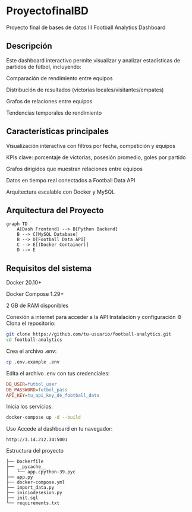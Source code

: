 # ProyectofinalBD
Proyecto final de bases de datos III
Football Analytics Dashboard 
## Descripción 
Este dashboard interactivo permite visualizar y analizar estadísticas de partidos de fútbol, incluyendo:

Comparación de rendimiento entre equipos

Distribución de resultados (victorias locales/visitantes/empates)

Grafos de relaciones entre equipos

Tendencias temporales de rendimiento

## Características principales 
Visualización interactiva con filtros por fecha, competición y equipos

KPIs clave: porcentaje de victorias, posesión promedio, goles por partido

Grafos dirigidos que muestran relaciones entre equipos

Datos en tiempo real conectados a Football Data API

Arquitectura escalable con Docker y MySQL
## Arquitectura del Proyecto

```mermaid
graph TD
    A[Dash Frontend] --> B[Python Backend]
    B --> C[MySQL Database]
    B --> D[Football Data API]
    C --> E[(Docker Container)]
    D --> E
```
## Requisitos del sistema 
Docker 20.10+

Docker Compose 1.29+

2 GB de RAM disponibles

Conexión a internet para acceder a la API
Instalación y configuración ⚙️
Clona el repositorio:
```bash
git clone https://github.com/tu-usuario/football-analytics.git
cd football-analytics
```
Crea el archivo .env:
```bash
cp .env.example .env
```
Edita el archivo .env con tus credenciales:
```ini
DB_USER=futbol_user
DB_PASSWORD=futbol_pass
API_KEY=tu_api_key_de_football_data
```
Inicia los servicios:
```bash
docker-compose up -d --build
```
Uso 
Accede al dashboard en tu navegador:
```text
http://3.14.212.34:5001
```
Estructura del proyecto 
```text
├── Dockerfile
├── __pycache__
│   └── app.cpython-39.pyc
├── app.py
├── docker-compose.yml
├── import_data.py
├── iniciodesesion.py
├── init.sql
└── requirements.txt
```
